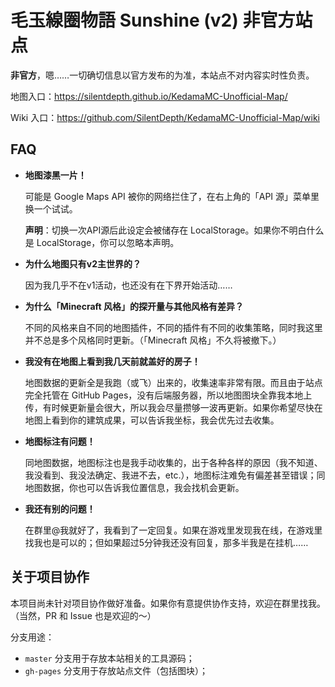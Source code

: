 # 毛玉線圈物語 Sunshine (v2) 非官方站点

**非官方**，嗯……一切确切信息以官方发布的为准，本站点不对内容实时性负责。

地图入口：<https://silentdepth.github.io/KedamaMC-Unofficial-Map/>

Wiki 入口：<https://github.com/SilentDepth/KedamaMC-Unofficial-Map/wiki>

## FAQ

- **地图漆黑一片！**

  可能是 Google Maps API 被你的网络拦住了，在右上角的「API 源」菜单里换一个试试。
  
  **声明**：切换一次API源后此设定会被储存在 LocalStorage。如果你不明白什么是 LocalStorage，你可以忽略本声明。

- **为什么地图只有v2主世界的？**

  因为我几乎不在v1活动，也还没有在下界开始活动……
  
- **为什么「Minecraft 风格」的探开量与其他风格有差异？**

  不同的风格来自不同的地图插件，不同的插件有不同的收集策略，同时我这里并不总是多个风格同时更新。（「Minecraft 风格」不久将被撤下。）

- **我没有在地图上看到我几天前就盖好的房子！**

  地图数据的更新全是我跑（或飞）出来的，收集速率非常有限。而且由于站点完全托管在 GitHub Pages，没有后端服务器，所以地图图块全靠我本地上传，有时候更新量会很大，所以我会尽量攒够一波再更新。如果你希望尽快在地图上看到你的建筑成果，可以告诉我坐标，我会优先过去收集。
  
- **地图标注有问题！**

  同地图数据，地图标注也是我手动收集的，出于各种各样的原因（我不知道、我没看到、我没法确定、我进不去，etc.），地图标注难免有偏差甚至错误；同地图数据，你也可以告诉我位置信息，我会找机会更新。
  
- **我还有别的问题！**

  在群里@我就好了，我看到了一定回复。如果在游戏里发现我在线，在游戏里找我也是可以的；但如果超过5分钟我还没有回复，那多半我是在挂机……

## 关于项目协作

本项目尚未针对项目协作做好准备。如果你有意提供协作支持，欢迎在群里找我。（当然，PR 和 Issue 也是欢迎的～）

分支用途：

- `master` 分支用于存放本站相关的工具源码；
- `gh-pages` 分支用于存放站点文件（包括图块）；
